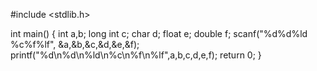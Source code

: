 #include <stdlib.h>

int main() {
     int a,b;
    long int c;
     char d;
     float e;
    double f;
    scanf("%d%d%ld %c%f%lf", &a,&b,&c,&d,&e,&f);
     printf("%d\n%d\n%ld\n%c\n%f\n%lf",a,b,c,d,e,f);
    return 0;
}
